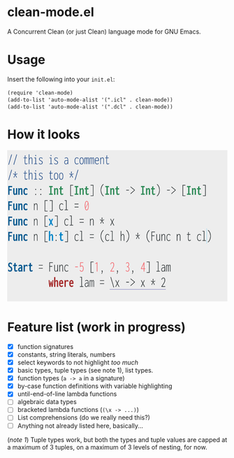 # clean-mode.el
A Concurrent Clean (or just Clean) language mode for GNU Emacs.
# Usage
Insert the following into your `init.el`:
```elisp
(require 'clean-mode)
(add-to-list 'auto-mode-alist '(".icl" . clean-mode))
(add-to-list 'auto-mode-alist '(".dcl" . clean-mode))
```

# How it looks
![Example screenshot with the Adwaita Emacs theme](screenshot.png)

# Feature list (work in progress)
- [x] function signatures
- [x] constants, string literals, numbers
- [x] select keywords to not highlight *too much*
- [x] basic types, tuple types (see note 1), list types.
- [x] function types (`a -> a` in a signature)
- [x] by-case function definitions with variable highlighting
- [x] until-end-of-line lambda functions
- [ ] algebraic data types
- [ ] bracketed lambda functions (`(\x -> ...)`)
- [ ] List comprehensions (do we really need this?)
- [ ] Anything not already listed here, basically...

(*note 1*) Tuple types work, but both the types and tuple
values are capped at a maximum of 3 tuples, on a maximum of
3 levels of nesting, for now.
